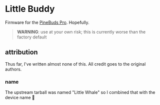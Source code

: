 # Little Buddy

Firmware for the [PineBuds Pro](https://wiki.pine64.org/wiki/PineBuds_Pro). Hopefully.

> **WARNING**: use at your own risk; this is currently worse than the factory default

## attribution

Thus far, I've written almost none of this.
All credit goes to the original authors.

### name

The upstream tarball was named "Little Whale" so I combined that with the device name :shrug:
